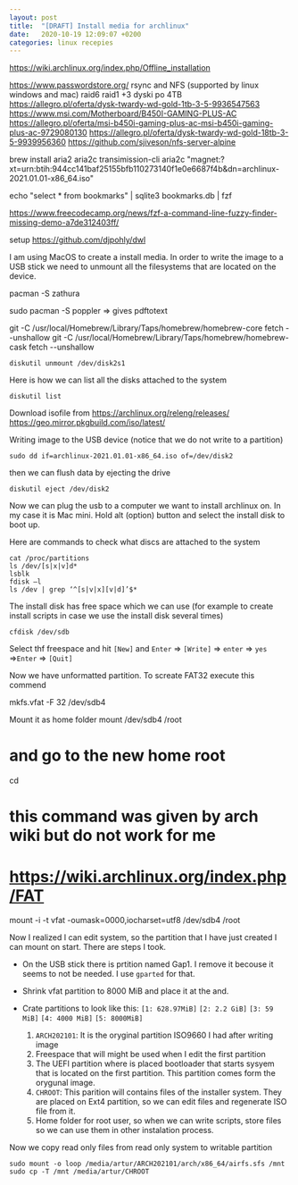 ```yaml
---
layout: post
title:  "[DRAFT] Install media for archlinux"
date:   2020-10-19 12:09:07 +0200
categories: linux recepies
---
```


https://wiki.archlinux.org/index.php/Offline_installation

https://www.passwordstore.org/
rsync and NFS (supported by linux windows and mac) raid6 raid1 +3 dyski po 4TB
https://allegro.pl/oferta/dysk-twardy-wd-gold-1tb-3-5-9936547563
https://www.msi.com/Motherboard/B450I-GAMING-PLUS-AC
https://allegro.pl/oferta/msi-b450i-gaming-plus-ac-msi-b450i-gaming-plus-ac-9729080130
https://allegro.pl/oferta/dysk-twardy-wd-gold-18tb-3-5-9939956360
https://github.com/sjiveson/nfs-server-alpine

brew install aria2
aria2c
transimission-cli
aria2c "magnet:?xt=urn:btih:944cc141baf25155bfb110273140f1e0e6687f4b&dn=archlinux-2021.01.01-x86_64.iso"

echo "select * from bookmarks" | sqlite3 bookmarks.db | fzf

https://www.freecodecamp.org/news/fzf-a-command-line-fuzzy-finder-missing-demo-a7de312403ff/

setup https://github.com/djpohly/dwl

I am using MacOS to create a install media. In order to write the image to a USB stick we need to unmount all the filesystems that are located on the device.


pacman -S zathura

sudo pacman -S poppler => gives pdftotext

  git -C /usr/local/Homebrew/Library/Taps/homebrew/homebrew-core fetch --unshallow
  git -C /usr/local/Homebrew/Library/Taps/homebrew/homebrew-cask fetch --unshallow

    diskutil unmount /dev/disk2s1

Here is how we can list all the disks attached to the system

    diskutil list

Download isofile from https://archlinux.org/releng/releases/
https://geo.mirror.pkgbuild.com/iso/latest/

Writing image to the USB device (notice that we do not write to a partition)

    sudo dd if=archlinux-2021.01.01-x86_64.iso of=/dev/disk2

then we can flush data by ejecting the drive

    diskutil eject /dev/disk2

Now we can plug the usb to a computer we want to install archlinux on. In my case it is Mac mini. Hold alt (option) button and select the install disk to boot up.

Here are commands to check what discs are attached to the system

    cat /proc/partitions
    ls /dev/[s|x|v]d*
    lsblk
    fdisk –l
    ls /dev | grep ‘^[s|v|x][v|d]’$*

The install disk has free space which we can use (for example to create install scripts in case we use the install disk several times)

    cfdisk /dev/sdb

Select thf freespace and hit `[New]` and `Enter` => `[Write]` => `enter` => `yes`  =>`Enter` => `[Quit]`

Now we have unformatted partition. To screate FAT32 execute this commend

   mkfs.vfat -F 32 /dev/sdb4

Mount it as home folder
   mount /dev/sdb4 /root
   # and go to the new home root
   cd

   # this command was given by arch wiki but do not work for me
   # https://wiki.archlinux.org/index.php/FAT
   mount -i -t vfat -oumask=0000,iocharset=utf8 /dev/sdb4 /root


Now I realized I can edit system, so the partition that I have just created I can mount on start. There are steps I took.

- On the USB stick there is prtition named Gap1. I remove it becouse it seems to not be needed. I use `gparted` for that.
- Shrink vfat partition to 8000 MiB and place it at the and.

- Crate partitions to look like this: `[1: 628.97MiB]` `[2: 2.2 GiB]` `[3: 59 MiB]` `[4: 4000 MiB]` `[5: 8000MiB]`
    1. `ARCH202101`: It is the oryginal partition ISO9660 I had after writing image
    2. Freespace that will might be used when I edit the first partition 
    3. The UEFI partition where is placed bootloader that starts sysyem that is located on the first partition. This partition comes form the orygunal image.
    4. `CHROOT`: This parition will contains files of the installer system. They are placed on Ext4 partition, so we can edit files and regenerate ISO file from it.
    5. Home folder for root user, so when we can write scripts, store files so we can use them in other instalation process. 

Now we copy read only files from read only system to writable partition
    
    sudo mount -o loop /media/artur/ARCH202101/arch/x86_64/airfs.sfs /mnt 
    sudo cp -T /mnt /media/artur/CHROOT

